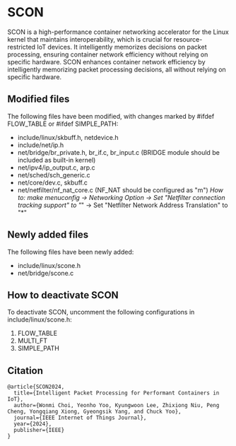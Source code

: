 # SCON

SCON is a high-performance container networking accelerator for the Linux kernel that maintains interoperability, which is crucial for resource-restricted IoT devices. 
It intelligently memorizes decisions on packet processing, ensuring container network efficiency without relying on specific hardware.
SCON enhances container network efficiency by intelligently memorizing packet processing decisions, all without relying on specific hardware.

## Modified files
The following files have been modified, with changes marked by #ifdef FLOW_TABLE or #ifdef SIMPLE_PATH:
- include/linux/skbuff.h, netdevice.h
- include/net/ip.h
- net/bridge/br_private.h, br_if.c, br_input.c
(BRIDGE module should be included as built-in kernel)
- net/ipv4/ip_output.c, arp.c
- net/sched/sch_generic.c
- net/core/dev.c, skbuff.c
- net/netfilter/nf_nat_core.c
(NF_NAT should be configured as "m")
*How to: make menuconfig -> Networking Option -> Set "Netfilter connection tracking support" to "*"
-> Set "Netfilter Network Address Translation" to "*" 

## Newly added files
The following files have been newly added:
- include/linux/scone.h
- net/bridge/scone.c

## How to deactivate SCON
To deactivate SCON, uncomment the following configurations in include/linux/scone.h:
1) FLOW_TABLE
2) MULTI_FT
3) SIMPLE_PATH

## Citation

```
@article{SCON2024,
  title={Intelligent Packet Processing for Performant Containers in IoT},
  author={Wonmi Choi, Yeonho Yoo, Kyungwoon Lee, Zhixiong Niu, Peng Cheng, Yongqiang Xiong, Gyeongsik Yang, and Chuck Yoo},
  journal={IEEE Internet of Things Journal},
  year={2024},
  publisher={IEEE}
}
```
